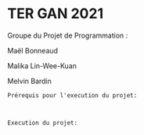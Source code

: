# TER GAN 2021

Groupe du Projet de Programmation :

Maël Bonneaud

Malika Lin-Wee-Kuan

Melvin Bardin


 	Prérequis pour l'execution du projet:

	
	
	Execution du projet:
